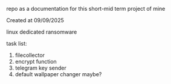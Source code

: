 repo as a documentation for this short-mid term project of mine

Created at 09/09/2025

linux dedicated ransomware

task list:
1. filecollector
2. encrypt function
3. telegram key sender
4. default wallpaper changer maybe?
